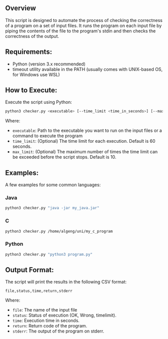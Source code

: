 ## Overview

This script is designed to automate the process of checking the correctness of a program on a set of input files.
It runs the program on each input file by piping the contents of the file to the program's stdin and then checks the
correctness of the output.

## Requirements:

- Python (version 3.x recommended)
- timeout utility available in the PATH (usually comes with UNIX-based OS, for Windows use WSL)

## How to Execute:

Execute the script using Python:

```bash
python3 checker.py <executable> [--time_limit <time_in_seconds>] [--max_time_limit_exceeded <max_limit>]
```

Where:

- `executable`: Path to the executable you want to run on the input files or a command to execute the program
- `time_limit`: (Optional) The time limit for each execution. Default is 60 seconds.
- `max_limit`: (Optional) The maximum number of times the time limit can be exceeded before the script stops.
  Default is 10.

## Examples:

A few examples for some common languages:

### Java

```bash
python3 checker.py "java -jar my_java.jar"
```

### C

```bash
python3 checker.py /home/algeng/uni/my_c_program
```

### Python

```bash
python3 checker.py "python3 program.py"
```

## Output Format:

The script will print the results in the following CSV format:

```csv
file,status,time,return,stderr
```

Where:

- `file`: The name of the input file
- `status`:  Status of execution (OK, Wrong, timelimit).
- `time`: Execution time in seconds.
- `return`: Return code of the program.
- `stderr`: The output of the program on stderr.